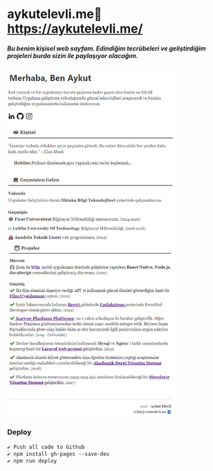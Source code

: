 # aykutelevli.me🎉    https://aykutelevli.me/

##### Bu benim kişisel web sayfam. Edindiğim tecrübeleri ve geliştirdiğim projeleri burda sizin ile paylaşıyor olacağım.

<img src="./images/page-1.png" width="400" height="400">
<img src="./images/page-3.png" width="400" height="400">

### Deploy

    ✔️ Push all code to Github
    ✔️ npm install gh-pages --save-dev
    ✔️ npm run deploy